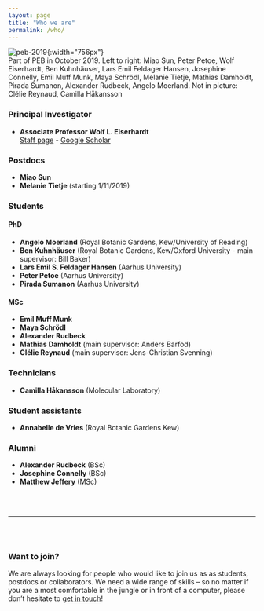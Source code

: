 ```yaml
---
layout: page
title: "Who we are"
permalink: /who/
---
```


![peb-2019](/assets/images/peb2019.jpg){:width="756px"}
<br><span class="img-legend">Part of PEB in October 2019. Left to right: Miao Sun, Peter Petoe, Wolf Eiserhardt, Ben Kuhnhäuser, Lars Emil Feldager Hansen, Josephine Connelly, Emil Muff Munk, Maya Schrödl, Melanie Tietje, Mathias Damholdt, Pirada Sumanon, Alexander Rudbeck, Angelo Moerland. Not in picture: Clélie Reynaud, Camilla Håkansson</span>

### Principal Investigator

- **Associate Professor Wolf L. Eiserhardt** <br>
[Staff page](https://pure.au.dk/portal/en/wolf.eiserhardt@bios.au.dk) - [Google Scholar](https://scholar.google.com/citations?user=X419fPAAAAAJ&hl=de)

### Postdocs

- **Miao Sun**
- **Melanie Tietje** (starting 1/11/2019) 

### Students

#### PhD
- **Angelo Moerland** (Royal Botanic Gardens, Kew/University of Reading)
- **Ben Kuhnhäuser** (Royal Botanic Gardens, Kew/Oxford University - main supervisor: Bill Baker)
- **Lars Emil S. Feldager Hansen** (Aarhus University) 
- **Peter Petoe** (Aarhus University)
- **Pirada Sumanon** (Aarhus University)

#### MSc 
- **Emil Muff Munk**
- **Maya Schrödl** 
- **Alexander Rudbeck**  
- **Mathias Damholdt** (main supervisor: Anders Barfod)
- **Clélie Reynaud** (main supervisor: Jens-Christian Svenning)

### Technicians
- **Camilla Håkansson** (Molecular Laboratory)

### Student assistants
- **Annabelle de Vries** (Royal Botanic Gardens Kew)

### Alumni
- **Alexander Rudbeck** (BSc)
- **Josephine Connelly** (BSc)
- **Matthew Jeffery** (MSc)

<br><br>

***

<br><br>

### Want to join?
We are always looking for people who would like to join us as as students, postdocs or collaborators. We need a wide range of skills – so no matter if you are a most comfortable in the jungle or in front of a computer, please don’t hesitate to [get in touch](mailto:wolf.eiserhardt@bios.au.dk)!

